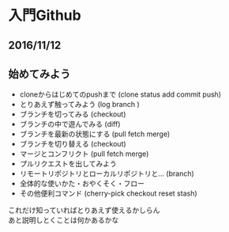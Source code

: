 # 入門Github
2016/11/12
---

## 始めてみよう
- cloneからはじめてのpushまで (clone status add commit push)
- とりあえず触ってみよう (log branch )
- ブランチを切ってみる (checkout)
- ブランチの中で遊んでみる (diff)
- ブランチを最新の状態にする (pull fetch merge)
- ブランチを切り替える (checkout)
- マージとコンフリクト (pull fetch merge)
- プルリクエストを出してみよう
- リモートリポジトリとローカルリポジトリと… (branch)
- 全体的な使いかた・おやくそく・フロー
- その他便利コマンド (cherry-pick checkout reset stash)

これだけ知っていればとりあえず使えるかしらん  
あと説明しとくことは何かあるかな
